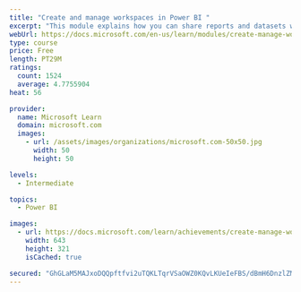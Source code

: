 ```yaml
---
title: "Create and manage workspaces in Power BI "
excerpt: "This module explains how you can share reports and datasets with your users and how to create a deployment strategy that makes sense for you and your organization. Furthermore, you will learn about data lineage in Microsoft Power BI."
webUrl: https://docs.microsoft.com/en-us/learn/modules/create-manage-workspaces-power-bi/
type: course
price: Free
length: PT29M
ratings:
  count: 1524
  average: 4.7755904
heat: 56

provider:
  name: Microsoft Learn
  domain: microsoft.com
  images:
    - url: /assets/images/organizations/microsoft.com-50x50.jpg
      width: 50
      height: 50

levels:
  - Intermediate

topics:
  - Power BI

images:
  - url: https://docs.microsoft.com/learn/achievements/create-manage-workspaces-power-bi-social.png
    width: 643
    height: 321
    isCached: true

secured: "GhGLaM5MAJxoDQQpftfvi2uTQKLTqrVSaOWZ0KQvLKUeIeFBS/dBmH6DnzlZMJ1bXp3dbbkCB0ChpEbB3oYaNDDJCz3MJZ4ZDqCFz61lMkmtbROaCZ3XisoXRZGUr18VkwB+f/q+QGc5H0IdULt8hM9eX23DNiOYZDKRWNphi9GRTGQ7CbVvqJ6SdMw4FrpxecrevxkhJC5hxeZVa+cHcBysRIIqHC7iWNOUBGxR8HeVbhjd1+WH6Jr5aGoi6B3D2xIwBtsuTlWrSwHvtqOTK556nbTaMl6DV/uN4U/q4f8KLePteuUeG3hlpwDUEQh7C/jzg3bCCx21381Xc64ea1wLIQ9W3aVQeClVmykYa0TvCavYV64OyJWVFu8RYjbzFOe2e2+V/bp2o3c4AK0jgxmhdaU4+P+c3lO2yBCKk2Y=;8yFnIBWv3s/F2TpjX+nPVQ=="
---
```


